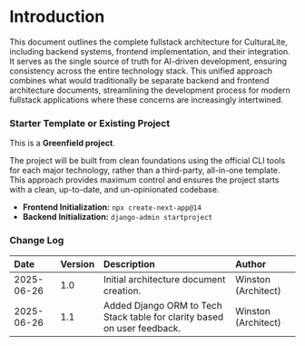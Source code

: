 # Introduction

This document outlines the complete fullstack architecture for CulturaLite, including backend systems, frontend implementation, and their integration. It serves as the single source of truth for AI-driven development, ensuring consistency across the entire technology stack. This unified approach combines what would traditionally be separate backend and frontend architecture documents, streamlining the development process for modern fullstack applications where these concerns are increasingly intertwined.

### Starter Template or Existing Project

This is a **Greenfield project**.

The project will be built from clean foundations using the official CLI tools for each major technology, rather than a third-party, all-in-one template. This approach provides maximum control and ensures the project starts with a clean, up-to-date, and un-opinionated codebase.

  * **Frontend Initialization:** `npx create-next-app@14`
  * **Backend Initialization:** `django-admin startproject`

### Change Log

| Date | Version | Description | Author |
| :--- | :--- | :--- | :--- |
| 2025-06-26 | 1.0 | Initial architecture document creation. | Winston (Architect) |
| 2025-06-26 | 1.1 | Added Django ORM to Tech Stack table for clarity based on user feedback. | Winston (Architect) |
